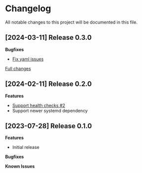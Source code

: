 # Changelog

All notable changes to this project will be documented in this file.

## [2024-03-11] Release 0.3.0

**Bugfixes**
 - [Fix yaml issues](https://github.com/deric/puppet-fluentbit/pull/4)


[Full changes](https://github.com/deric/puppet-fluentbit/compare/v0.2.0...v0.3.0)


## [2024-02-11] Release 0.2.0

**Features**

 - [Support health checks #2](https://github.com/deric/puppet-fluentbit/pull/2)
 - Support newer systemd dependency


## [2023-07-28] Release 0.1.0

**Features**

 - Initial release

**Bugfixes**

**Known Issues**
